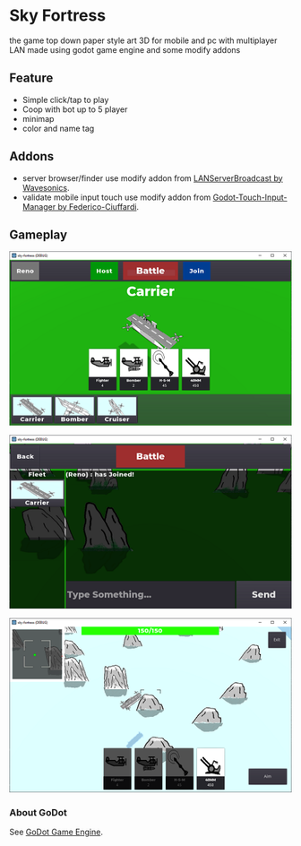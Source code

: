 # Sky Fortress

the game top down paper style art 3D for mobile and pc with multiplayer LAN made using godot game engine and some modify addons



## Feature
- Simple click/tap to play
- Coop with bot up to 5 player
- minimap
- color and name tag



## Addons
- server browser/finder use modify addon from [LANServerBroadcast by Wavesonics](https://github.com/Wavesonics/LANServerBroadcast).
- validate mobile input touch use modify addon from [Godot-Touch-Input-Manager by Federico-Ciuffardi](https://github.com/Federico-Ciuffardi/Godot-Touch-Input-Manager).



## Gameplay
![GitHub Logo](/ss/1.png) 


![GitHub Logo](/ss/2.png) 


![GitHub Logo](/ss/3.png) 
 


### About GoDot
See [GoDot Game Engine](https://godotengine.org).